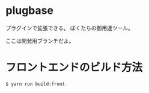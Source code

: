 # plugbase

プラグインで拡張できる。
ぼくたちの御用達ツール。

ここは開発用ブランチだよ。


# フロントエンドのビルド方法
```shell-session
$ yarn run build:front
```
